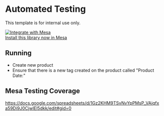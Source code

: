 # Automated Testing

This template is for internal use only.

[![Integrate with Mesa](https://www.getmesa.com/images/integrate.png)<br>Install this library now in Mesa](https://getmesa.com/install/shoppad/mesa-recipes/tests/shopify-product-created-to-shopify-update-product)

## Running

- Create new product
- Ensure that there is a new tag created on the product called "Product Date:"

## Mesa Testing Coverage

https://docs.google.com/spreadsheets/d/1Gz2KHM9TSvNvYpPMsP_VAiqfxa59Di9J0CjwlEl5dkk/edit#gid=0
